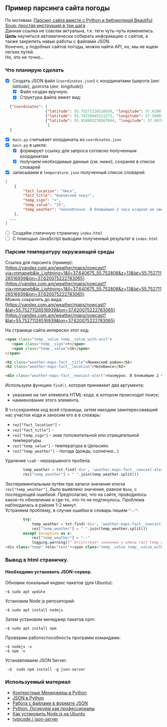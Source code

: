 ## Пример парсинга сайта погоды ##
По мотивам:
[Парсинг сайта вместе с Python и библиотекой Beautiful Soup: простая инструкция в три шага](https://skillbox.ru/media/code/parsing-sayta-vmeste-s-python-i-bibliotekoy-beautiful-soup-prostaya-instruktsiya-v-tri-shaga/)  
Данная ссылка не совсем актуальна, т.к. теги чуть-чуть изменились.   
**Цель** научиться автоматически собирать информацию с сайтов, а также закрепить навык работы с файлами JSON.  
Конечно, у подобных сайтов погоды, можно найти API, но, мы не ищем легких путей.  
Но, это не точно...
### **Что планирую сделать** ###
- [X] Создать JSON файл (`coordinates.json`) с координатами (широта (_анг. latitude_), долгота (_анг. longitude_))
    - [X] Файл создан вручную.  
    - [X] Структура файла имеет вид: 
```json 
  {"coordinates": [
                  {"latitude": 55.75271126516939, "longitude": 37.620075222783065},
                  {"latitude": 55.74728945111273, "longitude": 37.58883285217758},
                  {"latitude": 55.918603270567644, "longitude": 37.99781588879381}
                   ]
  }
  ``` 
- [X] `main.py` считывает координаты из `coordinates.json`
- [X] `main.py` в цикле: 
    - [X] формирует ссылку для запроса согласно полученным координатам
    - [X] получаем необходимые данные (_см. ниже_), сохраняя в список словарей
- [X] записываем в `temperature.json` полученный список словарей:
```json
[
    {
        "fact_location": "Омск",
        "fact_title": "Кировский округ",
        "temp_sign": "+",
        "temp_value": "15",
        "temp_weather": "малооблачно. В ближайшие 2 часа осадков не ожидается"
    },
  ...
]
```
- [ ] Создаём статичную страничку `index.html`
- [ ] С помощью JavaScript выводим полученный результат в `index.html`

### Парсим температуру окружающей среды ###  
Ссылка для парсинга (пример): [https://yandex.com.am/weather/maps/nowcast?via=mmapwb&le_Lightning=1&ll=37.640675_55.752808&z=13&lat=55.75271126516939&lon=37.620075222783065](https://yandex.com.am/weather/maps/nowcast?via=mmapwb&le_Lightning=1&ll=37.640675_55.752808&z=13&lat=55.75271126516939&lon=37.620075222783065)  
Можно сократить до вида:[https://yandex.com.am/weather/maps/nowcast?&lat=55.75271126516939&lon=37.620075222783065](https://yandex.com.am/weather/maps/nowcast?&lat=55.75271126516939&lon=37.620075222783065)  

На странице сайта интересен этот код:
 ``` html
 <span class="temp__value temp__value_with-unit">
    <span class="temp__sign">+</span>
    <span class="temp__value">16</span>
 </span>
 ```
```html
<h1 class="weather-maps-fact__title">Ленинский район</h1>
<h2 class="weather-maps-fact__location">Челябинск</h2>

<div class="weather-maps-fact__nowcast-alert">пасмурно. В ближайшие 2 часа осадков не&nbsp;ожидается</div>
```
Используем функцию ```find()```, которая принимает два аргумента:
+ указание на тип элемента HTML-кода, в котором происходит поиск;
+ наименование этого элемента.

В ```txt```сохраняем код всей страницы, затем находим заинтересовавший нас участок кода и заносим его в
в словарь:
+ ```rez["fact_location"]``` -
+ ```rez["fact_title"]``` -
+ ```rez["temp_sign"]``` - знак положительной или отрицательной температуры
+ ```rez["temp_value"]``` - температура в Цельсиях.
+ ```rez["temp_weather"]``` -  погода (дождь, солнечно...) 

Удаление `\xa0` - неразрывного пробела.
```python
        temp_weather = txt.find('div', 'weather-maps-fact__nowcast-alert').text
        rez["temp_weather"] = " ".join(temp_weather.split())
``` 
Экспериментальным путём при записи значения ключа `rez["temp_weather"]`, 
было выявлено значение, равное `None`, с последующей ошибкой. Предполагаю, что на сайте, проводилось какое-то 
обновление и где-то, что-то не подтянулось. Проблема наблюдалась в районе 1-2 минут.  
Устраняем проблему, в случае ошибки в словарь пишем `"--"`:
```python
        try:
            temp_weather = txt.find('div', 'weather-maps-fact__nowcast-alert').text
            rez["temp_weather"] = " ".join(temp_weather.split())
        except Exception as e:
            rez["temp_weather"] = "--"
            logging.warning(f" Отсутствует значение у ключа rez['temp_weather']. \n {e}\n{url}")
<div class="temp" role="text"><span class="temp__value temp__value_with-unit"><span class="temp__sign">+</span><span class="temp__value">13</span></span></div>
```

### Вывод в html страничку. ###  
#### Необходимо установить JSON-сервер. ####  
Обновим локальный индекс пакетов (для Ubuntu):
```
~$ sudo apt update
```
Установим Node js репозиторий:
```
~$ sudo apt install nodejs
```
Затем установим менеджер пакетов npm:
```
~$ sudo apt install npm
```
Проверим работоспособность программ командами:
```
~$ nodejs -v
~$ npm -v
```
Устанавливаем JSON Server:
```
 ~$  sudo npm install -g json-server
```
### Используемый материал ###
+ [Контекстные Менеджеры в Python](https://python-scripts.com/contextlib)
+ [JSON в Python](https://python-scripts.com/json)
+ [Работа с файлами в формате JSON](https://pyneng.readthedocs.io/ru/latest/book/17_serialization/json.html)
+ [Python: Логируем как профессионалы](https://habr.com/ru/company/otus/blog/590067/)
+ [Как установить Node.js на Ubuntu](https://help.reg.ru/support/servery-vps/oblachnyye-servery/ustanovka-programmnogo-obespecheniya/kak-ustanovit-node-js-na-ubuntu)
+ [ typicode / json-server ](https://github.com/typicode/json-server)